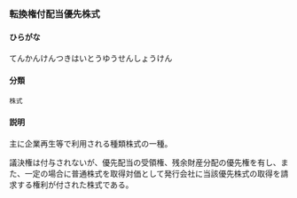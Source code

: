 <div style="display:none;">

## [あ行](securities-terms?id=あ行)
## [か行](securities-terms?id=か行)
## [さ行](securities-terms?id=さ行)
## [た行](securities-terms?id=た行)

</div>

### 転換権付配当優先株式

#### ひらがな

てんかんけんつきはいとうゆうせんしょうけん

#### 分類

`株式`

#### 説明

主に企業再生等で利用される種類株式の一種。
 
議決権は付与されないが、優先配当の受領権、残余財産分配の優先権を有し、また、一定の場合に普通株式を取得対価として発行会社に当該優先株式の取得を請求する権利が付された株式である。

<div style="display:none;">

## [な行](securities-terms?id=な行)
## [は行](securities-terms?id=は行)
## [ま行](securities-terms?id=ま行)
## [や行](securities-terms?id=や行)
## [ら行](securities-terms?id=ら行)
## [わ行](securities-terms?id=わ行)
## [英数字・記号](securities-terms?id=英数字・記号)

</div>

